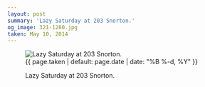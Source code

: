 ```yaml
---
layout: post
summary: 'Lazy Saturday at 203 Snorton.'
og_image: 321-1280.jpg
taken: May 10, 2014
---
```


<figure class="post" data-src="{{ site.assets_url }}/{{ page.og_image }}">
<img alt="Lazy Saturday at 203 Snorton." sizes="(min-width: 700px) 50vw, calc(100vw - 2rem)" src="{{ site.assets_url }}/321-640.jpg" srcset="{{ site.assets_url }}/321-1280.jpg 1280w, {{ site.assets_url }}/321-960.jpg 960w, {{ site.assets_url }}/321-640.jpg 640w, {{ site.assets_url }}/321-320.jpg 320w"/>
<figcaption>
<time>{{ page.taken | default: page.date | date: "%B %-d, %Y" }}</time>
<p>Lazy Saturday at 203 Snorton.</p>
</figcaption>
</figure>
